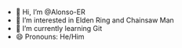 - 👋 Hi, I’m @Alonso-ER
- 👀 I’m interested in Elden Ring and Chainsaw Man
- 🌱 I’m currently learning Git
- 😄 Pronouns: He/Him

<!---
Alonso-ER/Alonso-ER is a ✨ special ✨ repository because its `README.md` (this file) appears on your GitHub profile.
You can click the Preview link to take a look at your changes.
--->
